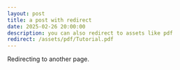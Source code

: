 ```yaml
---
layout: post
title: a post with redirect
date: 2025-02-26 20:00:00
description: you can also redirect to assets like pdf
redirect: /assets/pdf/Tutorial.pdf
---
```

Redirecting to another page.
